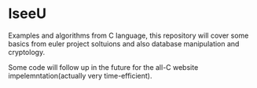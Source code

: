 # IseeU

Examples and algorithms from C language, this repository will cover some basics from euler project soltuions and also database manipulation and cryptology.

Some code will follow up in the future for the all-C website impelemntation(actually very time-efficient).
